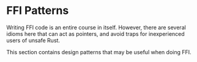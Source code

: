 # FFI Patterns

Writing FFI code is an entire course in itself. However, there are several idioms here that can act as pointers, and avoid traps for inexperienced users of unsafe Rust.

This section contains design patterns that may be useful when doing FFI.
